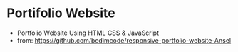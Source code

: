 # Portifolio Website
* Portfolio Website Using HTML CSS & JavaScript
* from: https://github.com/bedimcode/responsive-portfolio-website-Ansel
